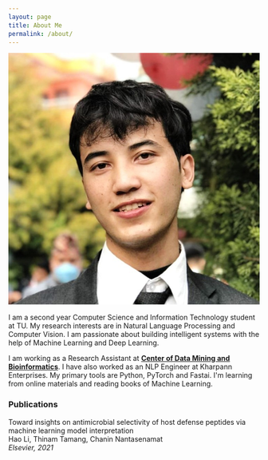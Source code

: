 ```yaml
---
layout: page
title: About Me
permalink: /about/
---
```


![Image](https://github.com/ThinamXx/thinam.ai/blob/master/images/Thinam%20100.jpg)

I am a second year Computer Science and Information Technology student at TU. My research interests are in Natural Language Processing and Computer Vision. I am passionate about building intelligent systems with the help of Machine Learning and Deep Learning. 

I am working as a Research Assistant at [**Center of Data Mining and Bioinformatics**](https://mt.mahidol.ac.th/en/departments/center-of-data-mining-and-biomedical-informatics-2/). I have also worked as an NLP Engineer at Kharpann Enterprises. My primary tools are Python, PyTorch and Fastai. I'm learning from online materials and reading books of Machine Learning.  

### **Publications**  
Toward insights on antimicrobial selectivity of host defense peptides via machine learning model interpretation  
Hao Li, Thinam Tamang, Chanin Nantasenamat  
*Elsevier, 2021*
